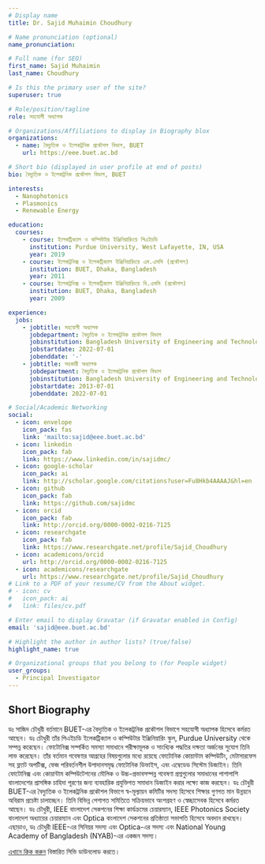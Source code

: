 ```yaml
---
# Display name
title: Dr. Sajid Muhaimin Choudhury

# Name pronunciation (optional)
name_pronunciation: 

# Full name (for SEO)
first_name: Sajid Muhaimin
last_name: Choudhury

# Is this the primary user of the site?
superuser: true

# Role/position/tagline
role: সহযোগী অধ্যাপক

# Organizations/Affiliations to display in Biography blox
organizations:
  - name: বৈদ্যুতিক ও ইলেকট্রনিক প্রকৌশল বিভাগ, BUET
    url: https://eee.buet.ac.bd

# Short bio (displayed in user profile at end of posts)
bio: বৈদ্যুতিক ও ইলেকট্রনিক প্রকৌশল বিভাগ, BUET

interests:
  - Nanophotonics
  - Plasmonics
  - Renewable Energy

education:
  courses:
    - course: ইলেকট্রিক্যাল ও কম্পিউটার ইঞ্জিনিয়ারিংয়ে পিএইচডি
      institution: Purdue University, West Lafayette, IN, USA
      year: 2019
    - course: ইলেকট্রনিক্স ও ইলেকট্রিক্যাল ইঞ্জিনিয়ারিংয়ে এম.এসসি (প্রকৌশল)
      institution: BUET, Dhaka, Bangladesh
      year: 2011
    - course: ইলেকট্রনিক্স ও ইলেকট্রিক্যাল ইঞ্জিনিয়ারিংয়ে বি.এসসি (প্রকৌশল)
      institution: BUET, Dhaka, Bangladesh
      year: 2009

experience:
  jobs:
    - jobtitle: সহযোগী অধ্যাপক
      jobdepartment: বৈদ্যুতিক ও ইলেকট্রনিক প্রকৌশল বিভাগ
      jobinstitution: Bangladesh University of Engineering and Technology, Dhaka, Bangladesh
      jobstartdate: 2022-07-01
      jobenddate: '-'
    - jobtitle: সহকারী অধ্যাপক
      jobdepartment: বৈদ্যুতিক ও ইলেকট্রনিক প্রকৌশল বিভাগ
      jobinstitution: Bangladesh University of Engineering and Technology, Dhaka, Bangladesh
      jobstartdate: 2013-07-01
      jobenddate: 2022-07-01

# Social/Academic Networking
social:
  - icon: envelope
    icon_pack: fas
    link: 'mailto:sajid@eee.buet.ac.bd'
  - icon: linkedin
    icon_pack: fab
    link: https://www.linkedin.com/in/sajidmc/
  - icon: google-scholar
    icon_pack: ai
    link: http://scholar.google.com/citations?user=Fu8Hkb4AAAAJ&hl=en
  - icon: github
    icon_pack: fab
    link: https://github.com/sajidmc
  - icon: orcid
    icon_pack: fab
    link: http://orcid.org/0000-0002-0216-7125
  - icon: researchgate
    icon_pack: fab
    link: https://www.researchgate.net/profile/Sajid_Choudhury
  - icon: academicons/orcid
    url: http://orcid.org/0000-0002-0216-7125
  - icon: academicons/researchgate
    url: https://www.researchgate.net/profile/Sajid_Choudhury
# Link to a PDF of your resume/CV from the About widget.
# - icon: cv
#   icon_pack: ai
#   link: files/cv.pdf

# Enter email to display Gravatar (if Gravatar enabled in Config)
email: 'sajid@eee.buet.ac.bd'

# Highlight the author in author lists? (true/false)
highlight_name: true

# Organizational groups that you belong to (for People widget)
user_groups:
  - Principal Investigator
---
```


## Short Biography
ডঃ সাজিদ চৌধুরী বর্তমানে BUET-এর বৈদ্যুতিক ও ইলেকট্রনিক প্রকৌশল বিভাগে সহযোগী অধ্যাপক হিসেবে কর্মরত আছেন। ডঃ চৌধুরী তাঁর পিএইচডি ইলেকট্রিক্যাল ও কম্পিউটার ইঞ্জিনিয়ারিং স্কুল, Purdue University থেকে সম্পন্ন করেছেন। ফোটোনিক্স সম্পর্কিত সমস্যা সমাধানে পরীক্ষামূলক ও সাংখ্যিক পদ্ধতির দক্ষতা অর্জনের সুযোগ তিনি লাভ করেছেন। তাঁর বর্তমান গবেষণার আগ্রহের বিষয়গুলোর মধ্যে রয়েছে ফোটোনিক কোয়ান্টাম কম্পিউটিং, মেটাসারফেস সহ ফ্ল্যাট অপটিক্স, ফেজ পরিবর্তনশীল উপাদানসমৃদ্ধ ফোটোনিক ডিভাইস, এবং এম্বেডেড সিস্টেম ডিজাইন। তিনি ফোটোনিক্স এবং কোয়ান্টাম কম্পিউটেশনের মৌলিক ও উচ্চ-প্রভাবসম্পন্ন গবেষণা প্রশ্নগুলোর সমাধানের পাশাপাশি বাংলাদেশের প্রাসঙ্গিক চাহিদা পূরণের জন্য ব্যবহারিক প্রযুক্তিগত সমাধান ডিজাইন করার লক্ষ্যে কাজ করছেন। ডঃ চৌধুরী BUET-এর বৈদ্যুতিক ও ইলেকট্রনিক প্রকৌশল বিভাগে স্ব-মূল্যায়ন কমিটির সদস্য হিসেবে শিক্ষার গুণগত মান উন্নয়নে অবিরাম প্রচেষ্টা চালাচ্ছেন। তিনি বিভিন্ন পেশাগত সমিতিতে সক্রিয়ভাবে অংশগ্রহণ ও স্বেচ্ছাসেবক হিসেবে কর্মরত আছেন। ডঃ চৌধুরী, IEEE বাংলাদেশ সেকশনের শিক্ষা কার্যক্রমের চেয়ারম্যান, IEEE Photonics Society বাংলাদেশ অধ্যায়ের চেয়ারম্যান এবং Optica বাংলাদেশ সেকশনের প্রতিষ্ঠাতা সভাপতি হিসেবে অবদান রাখছেন। এছাড়াও, ডঃ চৌধুরী IEEE-এর সিনিয়র সদস্য এবং Optica-এর সদস্য এবং National Young Academy of Bangladesh (NYAB)-এর একজন সদস্য।

[এখানে ক্লিক করুন](../../authors/cv.pdf) বিস্তারিত সিভি ডাউনলোড করতে।
